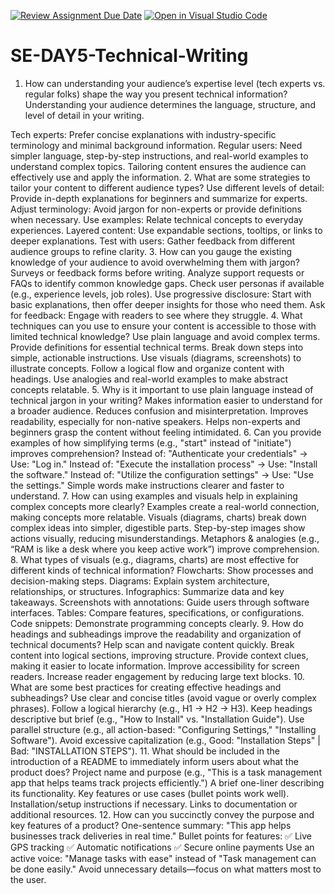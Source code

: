 [![Review Assignment Due Date](https://classroom.github.com/assets/deadline-readme-button-22041afd0340ce965d47ae6ef1cefeee28c7c493a6346c4f15d667ab976d596c.svg)](https://classroom.github.com/a/zsAR-pyY)
[![Open in Visual Studio Code](https://classroom.github.com/assets/open-in-vscode-2e0aaae1b6195c2367325f4f02e2d04e9abb55f0b24a779b69b11b9e10269abc.svg)](https://classroom.github.com/online_ide?assignment_repo_id=18501240&assignment_repo_type=AssignmentRepo)
# SE-DAY5-Technical-Writing
1. How can understanding your audience’s expertise level (tech experts vs. regular folks) shape the way you present technical information?
Understanding your audience determines the language, structure, and level of detail in your writing.

Tech experts: Prefer concise explanations with industry-specific terminology and minimal background information.
Regular users: Need simpler language, step-by-step instructions, and real-world examples to understand complex topics.
Tailoring content ensures the audience can effectively use and apply the information.
2. What are some strategies to tailor your content to different audience types?
Use different levels of detail: Provide in-depth explanations for beginners and summarize for experts.
Adjust terminology: Avoid jargon for non-experts or provide definitions when necessary.
Use examples: Relate technical concepts to everyday experiences.
Layered content: Use expandable sections, tooltips, or links to deeper explanations.
Test with users: Gather feedback from different audience groups to refine clarity.
3. How can you gauge the existing knowledge of your audience to avoid overwhelming them with jargon?
Surveys or feedback forms before writing.
Analyze support requests or FAQs to identify common knowledge gaps.
Check user personas if available (e.g., experience levels, job roles).
Use progressive disclosure: Start with basic explanations, then offer deeper insights for those who need them.
Ask for feedback: Engage with readers to see where they struggle.
4. What techniques can you use to ensure your content is accessible to those with limited technical knowledge?
Use plain language and avoid complex terms.
Provide definitions for essential technical terms.
Break down steps into simple, actionable instructions.
Use visuals (diagrams, screenshots) to illustrate concepts.
Follow a logical flow and organize content with headings.
Use analogies and real-world examples to make abstract concepts relatable.
5. Why is it important to use plain language instead of technical jargon in your writing?
Makes information easier to understand for a broader audience.
Reduces confusion and misinterpretation.
Improves readability, especially for non-native speakers.
Helps non-experts and beginners grasp the content without feeling intimidated.
6. Can you provide examples of how simplifying terms (e.g., "start" instead of "initiate") improves comprehension?
Instead of: "Authenticate your credentials" → Use: "Log in."
Instead of: "Execute the installation process" → Use: "Install the software."
Instead of: "Utilize the configuration settings" → Use: "Use the settings."
Simple words make instructions clearer and faster to understand.
7. How can using examples and visuals help in explaining complex concepts more clearly?
Examples create a real-world connection, making concepts more relatable.
Visuals (diagrams, charts) break down complex ideas into simpler, digestible parts.
Step-by-step images show actions visually, reducing misunderstandings.
Metaphors & analogies (e.g., “RAM is like a desk where you keep active work”) improve comprehension.
8. What types of visuals (e.g., diagrams, charts) are most effective for different kinds of technical information?
Flowcharts: Show processes and decision-making steps.
Diagrams: Explain system architecture, relationships, or structures.
Infographics: Summarize data and key takeaways.
Screenshots with annotations: Guide users through software interfaces.
Tables: Compare features, specifications, or configurations.
Code snippets: Demonstrate programming concepts clearly.
9. How do headings and subheadings improve the readability and organization of technical documents?
Help scan and navigate content quickly.
Break content into logical sections, improving structure.
Provide context clues, making it easier to locate information.
Improve accessibility for screen readers.
Increase reader engagement by reducing large text blocks.
10. What are some best practices for creating effective headings and subheadings?
Use clear and concise titles (avoid vague or overly complex phrases).
Follow a logical hierarchy (e.g., H1 → H2 → H3).
Keep headings descriptive but brief (e.g., "How to Install" vs. "Installation Guide").
Use parallel structure (e.g., all action-based: "Configuring Settings," "Installing Software").
Avoid excessive capitalization (e.g., Good: "Installation Steps" | Bad: "INSTALLATION STEPS").
11. What should be included in the introduction of a README to immediately inform users about what the product does?
Project name and purpose (e.g., "This is a task management app that helps teams track projects efficiently.")
A brief one-liner describing its functionality.
Key features or use cases (bullet points work well).
Installation/setup instructions if necessary.
Links to documentation or additional resources.
12. How can you succinctly convey the purpose and key features of a product?
One-sentence summary: "This app helps businesses track deliveries in real time."
Bullet points for features:
✅ Live GPS tracking
✅ Automatic notifications
✅ Secure online payments
Use an active voice: "Manage tasks with ease" instead of "Task management can be done easily."
Avoid unnecessary details—focus on what matters most to the user.
